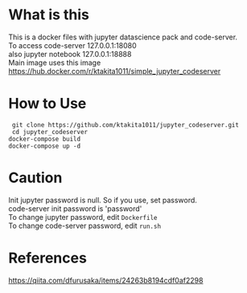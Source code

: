 # What is this
This is a docker files with jupyter datascience pack and code-server.  
To access code-server 127.0.0.1:18080  
also jupyter notebook 127.0.0.1:18888  
Main image uses this image  
https://hub.docker.com/r/ktakita1011/simple_jupyter_codeserver

# How to Use
``` git clone https://github.com/ktakita1011/jupyter_codeserver.git```  
``` cd jupyter_codeserver```  
```docker-compose build```  
```docker-compose up -d```

# Caution
Init jupyter password is null. So if you use, set password.  
code-server init password is 'password'  
To change jupyter password, edit `Dockerfile`  
To change code-server password, edit `run.sh`

# References
https://qiita.com/dfurusaka/items/24263b8194cdf0af2298
